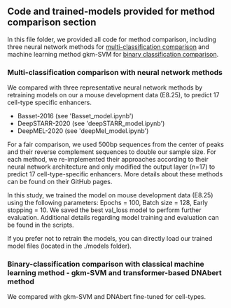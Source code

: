 ## Code and trained-models provided for method comparison section

In this file folder, we provided all code for method comparison, including three neural network methods for 
<u>multi-classification comparison</u> and machine learning method gkm-SVM for 
<u>binary classification comparison</u>.

### Multi-classification comparison with neural network methods

We compared with three representative neural network methods by retraining models on our a mouse development data (E8.25), to predict 17 cell-type specific enhancers.

- Basset-2016 (see 'Basset_model.ipynb')
- DeepSTARR-2020 (see 'deepSTARR_model.ipynb')
- DeepMEL-2020 (see 'deepMel_model.ipynb')

For a fair comparison, we used 500bp sequences from the center of peaks and their reverse complement sequences to double our sample size. For each method, we re-implemented their approaches according to their neural network architecture and only modified the output layer (n=17) to predict 17 cell-type-specific enhancers. More details about these methods can be found on their GitHub pages.

In this study, we trained the model on mouse development data (E8.25) using the following parameters: Epochs = 100, Batch size = 128, Early stopping = 10. We saved the best val_loss model to perform further evaluation.  Additional details regarding model training and evaluation can be found in the scripts.

If you prefer not to retrain the models, you can directly load our trained model files (located in the ./models folder).

### Binary-classification comparison with classical machine learning method - gkm-SVM and transformer-based DNAbert method

We compared with gkm-SVM and DNAbert fine-tuned for cell-types.
